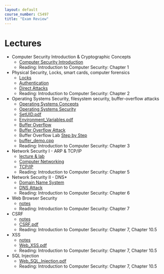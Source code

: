 ```yaml
---
layout: default
course_number: CS497
title: "Exam Review"
---
```


# Lectures
- Computer Security Introduction & Cryptographic Concepts
  - [Computer Security Introduction](Ch01-Introduction.pdf)
  - Reading: Introduction to Computer Security: Chapter 1
- Physical Security, Locks, smart cards, computer forensics
  - [Locks](Ch02-Locks.pdf)
  - [Authentication](Ch02-Authentication.pdf)
  - [Direct Attacks](Ch02-Direct.pdf)
  - Reading: Introduction to Computer Security: Chapter 2
- Operating Systems Security, filesystem security, buffer-overflow attacks
  - [Operating Systems Concepts](Ch03-OS.pdf)
  - [Operating Systems Security](Ch03-OSSec.pdf)
  - [SetUID.pdf](../labs/setuid/SetUID.pdf)
  - [Environment_Variables.pdf](../labs/setuid/Environment_Variables.pdf)
  - [Buffer Overflow](Ch03-BufferOverflow.pdf)
  - [Buffer Overflow Attack](Buffer_Overflow.pdf)
  - Buffer Overflow Lab [Step by Step](BufferOverflowLabStepByStep.pdf)
  - [buffer_demo.cpp](buffer_demo.cpp)
  - Reading: Introduction to Computer Security: Chapter 3
- Network Security I - ARP & TCP/IP
  - [lecture & lab](lecture05.html)
  - [Computer Networking](Ch05-NetworkModelsARP.pdf)
  - [TCP/IP](Ch05-NetworksTCP-IP.pdf)
  - Reading: Introduction to Computer Security: Chapter 5
- Network Security II - DNS*
  - [Domain Name System](Ch06-NetworksDNS.pdf)
  - [DNS Attack](DNS_Attacks.pdf)
  - Reading: Introduction to Computer Security: Chapter 6
- Web Browser Security
  - [notes](lecture07.html)
  - Reading: Introduction to Computer Security: Chapter 7
- CSRF
  - [notes](lecture08.html)
  - [CSRF.pdf](Web_CSRF.pdf)
  - Reading: Introduction to Computer Security: Chapter 7, Chapter 10.5
- XSS
  - [notes](lecture09.html)
  - [Web_XSS.pdf](Web_XSS.pdf)
  - Reading: Introduction to Computer Security: Chapter 7, Chapter 10.5
- SQL Injection
  - [Web_SQL_Injection.pdf](Web_SQL_Injection.pdf)
  - Reading: Introduction to Computer Security: Chapter 7, Chapter 10.5
